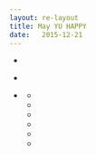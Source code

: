 ```yaml
---
layout: re-layout
title: May YU HAPPY
date:   2015-12-21
---
```



<div id='content'>
        <ul class='content-wrap'>
            <!-- 第一副画面 -->
            <li>
                <!-- 背景图 -->
                <div class="a_background">
                    <div class="a_background_top"></div>
                    <div class="a_background_middle"></div>
                    <div class="a_background_botton"></div>
                </div>
                <!-- 云 -->
                <div class="cloudArea">
                    <div class="cloud cloud1"></div>
                    <div class="cloud cloud2"></div>
                </div>
                <!-- 太阳 -->
                <div id="sun"></div>
            </li>
            <!-- 第二副画面 -->
            <li>
                <!-- 背景图 -->
                <div class="b_background"></div>
                <div class="b_background_preload"></div>
                <!-- 商店 -->
                <div class="shop">
                    <div class="door">
                        <div class="door-left"></div>
                        <div class="door-right"></div>
                    </div>
                    <!-- 灯 -->
                    <div class="lamp"></div>
                </div>
                <!-- 鸟 -->
                <div class="bird"></div>
            </li>
            <!-- 第三副画面 -->
            <li>
                <!-- 背景图 -->
                <div class="c_background">
                    <div class="c_background_top"></div>
                    <div class="c_background_middle"></div>
                    <div class="c_background_botton"></div>
                </div>
                <!-- 小女孩 -->
                <div class="girl"></div>
                <div class="bridge-bottom">
                    <div class="water">
                        <div id="water1" class="water_1"></div>
                        <div id="water2" class="water_2"></div>
                        <div id="water3" class="water_3"></div>
                        <div id="water4" class="water_4"></div>
                    </div>
                </div>
                <!-- 星星 -->
                <ul class="stars">
                    <li class="stars1"></li>
                    <li class="stars2"></li>
                    <li class="stars3"></li>
                    <li class="stars4"></li>
                    <li class="stars5"></li>
                    <li class="stars6"></li>
                </ul>
                <!-- 慕课网logo图 -->
                <div class="logo"></div>
            </li>
        </ul>
        <!-- 雪花 -->
        <div id="snowflake"></div>
        <!-- 小男孩 -->
        <div id="boy" class="charector"></div>
</div>